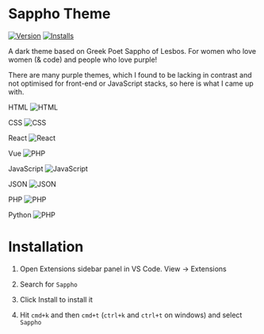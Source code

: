 # Sappho Theme

[![Version](https://img.shields.io/visual-studio-marketplace/v/laurenclark.sappho)](https://marketplace.visualstudio.com/items/laurenclark.sappho/changelog)
[![Installs](https://img.shields.io/visual-studio-marketplace/i/laurenclark.sappho)](https://marketplace.visualstudio.com/items?itemName=laurenclark.sappho)

A dark theme based on Greek Poet Sappho of Lesbos. For women who love women (&
code) and people who love purple!

There are many purple themes, which I found to be lacking in contrast and not
optimised for front-end or JavaScript stacks, so here is what I came up with.

HTML ![HTML](https://i.imgur.com/M1flVpN.png)

CSS ![CSS](https://i.imgur.com/Z4h9KZz.png)

React ![React](https://i.imgur.com/RttuBPX.png)

Vue ![PHP](https://i.imgur.com/gh6Pf8a.png)

JavaScript ![JavaScript](https://i.imgur.com/PXnTNur.png)

JSON ![JSON](https://i.imgur.com/zH6x4Tg.png)

PHP ![PHP](https://i.imgur.com/HXKB6bC.png)

Python ![PHP](https://i.imgur.com/iiIUSOC.png)

# Installation

1. Open Extensions sidebar panel in VS Code. View → Extensions

2. Search for `Sappho`

3. Click Install to install it

4. Hit `cmd+k` and then `cmd+t` (`ctrl+k` and `ctrl+t` on windows) and select
   `Sappho`
